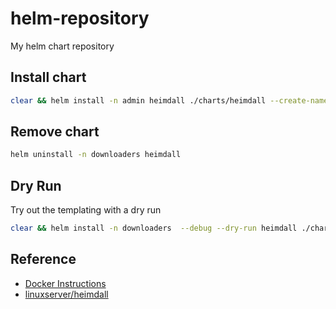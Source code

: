 # helm-repository
My helm chart repository

## Install chart

```bash
clear && helm install -n admin heimdall ./charts/heimdall --create-namespace
```

## Remove chart

```bash
helm uninstall -n downloaders heimdall
```

## Dry Run

Try out the templating with a dry run

```bash
clear && helm install -n downloaders  --debug --dry-run heimdall ./charts/heimdall
```

## Reference

* [Docker Instructions](https://heimdall.tv/#downloads-v3-docker)
* [linuxserver/heimdall](https://docs.linuxserver.io/images/docker-heimdall)